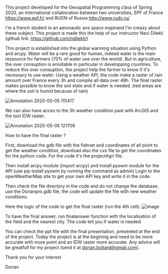 This project developed for the Geospatial Programming class of Spring 2020, an international collaboration between two universities, 
EPF of France https://www.epf.fr/ and RUDN of Russia http://www.rudn.ru/


I'm a french student in an aeronautic ans space majorand I'm creazy about these subject. This project is made this the help of our instructor
Naci Dilekli (github link: https://github.com/ndilekli/)


This project is established into the global warming situation using Python and arcpy. Water will be a rare good for human, indeed water is the main ressource for
farmers (70% of water use over the world). But in agriculture, the over consuption is enivitable in particular in developping countries.
To reduce this over consuption, the project help the farmer to know if it's necessary to use water.  Using a weather API, the code make a 
raster of rain amount over France every 3h and compile all data over 48h. The final raster makes possible to know the soil state and if water is needed.
(red areas are where the soil is humid because of rain)

![Annotation 2020-05-05 115417](https://user-images.githubusercontent.com/23176004/81821749-8629a100-9532-11ea-8164-99b9e6be960c.png)

We can also have acces to the 3h weather condition past with ArcGIS and the tool IDW raster. 

![Annotation 2020-05-05 121709](https://user-images.githubusercontent.com/23176004/81822126-03551600-9533-11ea-9b69-4956412a1903.png)

How to have the final raster ?

First, download the gdb file with the fishnet and coordinates of all point to get the weather condition, download also the cvs file to get the
coordinates for the python code. For the code it's the projectAgri file.

Then install arcpy module (import arcpy) and install pyowm module for the API (use pip install pyowm by running the command as admin)
Login to the openWeatherMap site to get your own API key and write it in the code. 

Then check the file directory in the code and do not change the database, use the Dorianpro.gdb file, the code will update the file with new weather conditions.

Here the logic of the code to get the final raster (run the 4th cell):
![image](https://user-images.githubusercontent.com/23176004/81823043-27652700-9534-11ea-866d-42cecf318bd3.png)

To have the final answer, run finalanswer function with the localisation of the field and the nearest city. The code tell you if water is needed

You can check the ppt file with the final presentation, presented at the end of the project. Today the project is at the begining and need to be
more accurate with more point and an IDW raster more accurate. Any advice will be greatfull for my project (send it at dorian.boitard@gmail.com).

Thank you for your interest

Dorian
